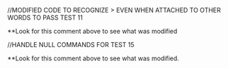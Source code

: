 //MODIFIED CODE TO RECOGNIZE > EVEN WHEN ATTACHED TO OTHER WORDS TO PASS TEST 11

**Look for this comment above to see what was modified

//HANDLE NULL COMMANDS FOR TEST 15

**Look for this comment above to see what was modified.